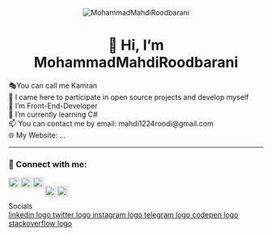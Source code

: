 <p align="center">
 <img src="https://bahalmag.ir/wp-content/uploads/2020/02/photo-1550645612-83f5d594b671-768x512.jpg" alt="MohammadMahdiRoodbarani">
</p>
<h1 align="center">👋 Hi, I’m MohammadMahdiRoodbarani</h1>
🎭You can call me Kamran<br>
🎯 I came here to participate in open source projects and develop myself<br>
👀 I’m Front-End-Developer<br>
🌱 I’m currently learning C#<br>
📫 You can contact me by email: mahdi1224roodi@gmail.com<br>
🌐 My Website: ...<br>
<hr>
<h3>🤝 Connect with me:</h3>

<a href="https://www.linkedin.com/in/mahdi1224roodi/"><img align="left" src="https://user-images.githubusercontent.com/108976550/205439314-6c244884-b22d-4e2a-b83b-94377b88a301.png" alt="..." width="21px"/></a>
<a href="https://t.me/Mahdi1224R"><img align="left" src="https://cdn3.iconfinder.com/data/icons/social-icons-33/512/Telegram-256.png" alt="..." width="21px"/></a>
<a href="https://www.instagram.com/mahdi1224roodi"><img align="left" src="https://raw.githubusercontent.com/maurodesouza/profile-readme-generator/master/src/assets/icons/social/instagram/default.svg" alt="..." width="21px"/></a><br>
<a href="https://codepen.io/mahdi1224roodi"><img align="left" src="https://cdn2.iconfinder.com/data/icons/social-icons-33/128/Codepen-512.png" alt="..." width="21px"/></a>
<a href="https://stackoverflow.com/users/20341419/mahdi"><img align="left" src="https://raw.githubusercontent.com/maurodesouza/profile-readme-generator/master/src/assets/icons/social/instagram/default.svg" alt="..." width="21px"/></a><br>

Socials <br>
<a href="#">linkedin logo twitter logo instagram logo telegram logo codepen logo stackoverflow logo</a>
